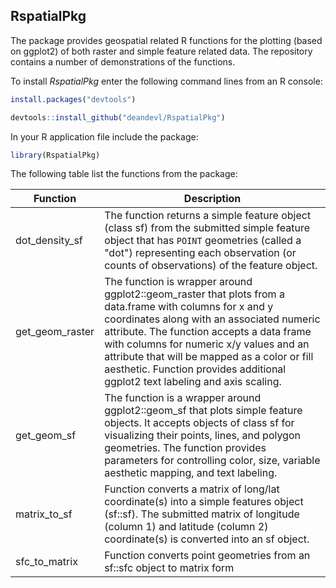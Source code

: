 ## RspatialPkg

The package provides geospatial related R functions for the plotting (based on ggplot2) of both raster and simple feature related data. The repository contains a number of demonstrations of the functions. 

To install *RspatialPkg* enter the following command lines from an R console:

```R
install.packages("devtools")
```

```R
devtools::install_github("deandevl/RspatialPkg")
```

In your R application file include the package:

```R
library(RspatialPkg)
```

The following table list the functions from the package:

| Function        | Description                                                  |
| --------------- | ------------------------------------------------------------ |
| dot_density_sf  | The function returns a simple feature object (class sf) from the submitted simple feature object that has `POINT` geometries (called a "dot") representing each observation (or counts of observations) of the feature object. |
| get_geom_raster | The function is wrapper around ggplot2::geom_raster that plots from a data.frame with columns for x and y coordinates along with an associated numeric attribute. The function accepts a data frame with columns for numeric x/y values and an attribute that will be mapped as a color or fill aesthetic. Function provides additional ggplot2 text labeling and axis scaling. |
| get_geom_sf     | The function is a wrapper around ggplot2::geom_sf that plots simple feature objects. It accepts objects of class sf for visualizing their points, lines, and polygon geometries. The function provides parameters for controlling color, size, variable aesthetic mapping, and text labeling. |
| matrix_to_sf    | Function converts a matrix of long/lat coordinate(s) into a simple features object (sf::sf). The submitted matrix of longitude (column 1) and latitude (column 2) coordinate(s) is converted into an sf object. |
| sfc_to_matrix   | Function converts point geometries from an sf::sfc object to matrix form |

